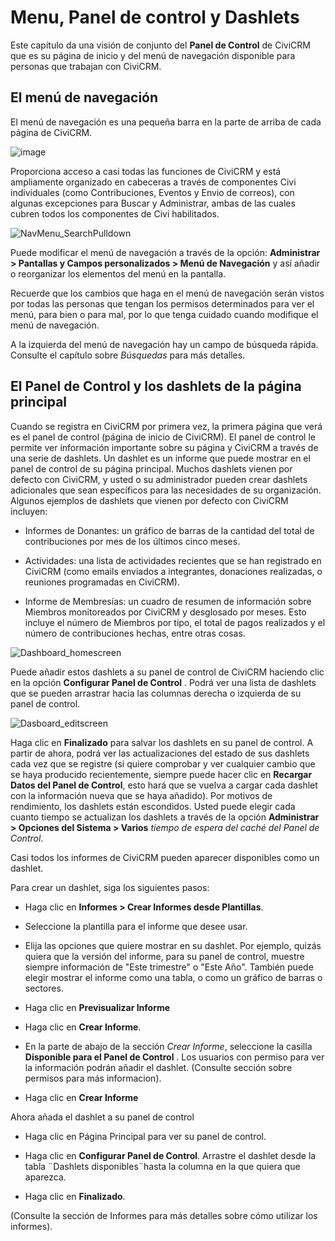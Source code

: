 Menu, Panel de control y Dashlets
============================

Este capítulo da una visión de conjunto del **Panel de Control** de CiviCRM que es su página de inicio y del menú de navegación disponible para personas que trabajan con CiviCRM.


El menú de navegación
-----------------------------------------------------------------------------------------------------------------------------------

El menú de navegación es una pequeña barra en la parte de arriba de cada página de CiviCRM.

![image](../img/4.5%20Menubar.png)

Proporciona acceso a casi todas las funciones de CiviCRM y está ampliamente organizado en cabeceras a través de componentes Civi individuales (como Contribuciones, Eventos y Envio de correos), con algunas excepciones para Buscar y Administrar, ambas de las cuales cubren todos los componentes de Civi habilitados.

![NavMenu_SearchPulldown](../img/CiviCRM_update-CiviCore-NavMenu_SearchPulldown-en.jpg "NavMenu_SearchPulldown")

Puede modificar el menú de navegación a través de la opción: **Administrar > Pantallas y Campos personalizados > Menú de Navegación** y así añadir o reorganizar los elementos del menú en la pantalla.

Recuerde que los cambios que haga en el menú de navegación serán vistos por todas las personas que tengan los permisos determinados para ver el menú, para bien o para mal, por lo que tenga cuidado cuando modifique el menú de navegación.

A la izquierda del menú de navegación hay un campo de búsqueda rápida. Consulte el capítulo sobre *Búsquedas* para más detalles.


El Panel de Control y los dashlets de la página principal
-----------------------------------------------------------------------------------------------------------------------------------------------------

Cuando se registra en CiviCRM por primera vez, la primera página que verá es el panel de control (página de inicio de CiviCRM). El panel de control le permite ver información importante sobre su página y CiviCRM a través de una serie de dashlets. Un dashlet es un informe que puede mostrar en el panel de control de su página principal. Muchos dashlets vienen por defecto con CiviCRM, y usted o su administrador pueden crear dashlets adicionales que sean específicos para las necesidades de su organización. Algunos ejemplos de dashlets que vienen por defecto con CiviCRM incluyen:

-   Informes de Donantes: un gráfico de barras de la cantidad del total de contribuciones por mes de los últimos cinco meses.

-   Actividades: una lista de actividades recientes que se han registrado en CiviCRM (como emails enviados a integrantes, donaciones realizadas, o reuniones programadas en CiviCRM).

-   Informe de Membresías: un cuadro de resumen de información sobre Miembros monitoreados por CiviCRM y desglosado por meses. Esto incluye el número de Miembros por tipo, el total de pagos realizados y el número de contribuciones hechas, entre otras cosas.

![Dashboard_homescreen](../img/CiviCRM_update-CiviCore-Dashboard_homescreen-en.jpg "Dashboard_homescreen")

Puede añadir estos dashlets a su panel de control de CiviCRM haciendo clic en la opción **Configurar Panel de Control** . Podrá ver una lista de dashlets que se pueden arrastrar hacia las columnas derecha o izquierda de su panel de control.

![Dasboard_editscreen](../img/CiviCRM_update-CiviCore-Dasboard_editscreen-en.jpg "Dasboard_editscreen")

Haga clic en **Finalizado** para salvar los dashlets en su panel de control. A partir de ahora, podrá ver las actualizaciones del estado de sus dashlets cada vez que se registre (si quiere comprobar y ver cualquier cambio que se haya producido recientemente, siempre puede hacer clic en **Recargar Datos del Panel de Control**, esto hará que se vuelva a cargar cada dashlet con la información nueva que se haya añadido). Por motivos de rendimiento, los dashlets están escondidos. Usted puede elegir cada cuanto tiempo se actualizan los dashlets a través de la opción **Administrar > Opciones del Sistema > Varios** *tiempo de espera del caché del Panel de Control*. 

Casi todos los informes de CiviCRM pueden aparecer disponibles como un dashlet.

Para crear un dashlet, siga los siguientes pasos:

-   Haga clic en **Informes > Crear Informes desde Plantillas**.

-   Seleccione la plantilla para el informe que desee usar.

-   Elija las opciones que quiere mostrar en su dashlet. Por ejemplo, quizás quiera que la versión del informe, para su panel de control, muestre siempre información de "Este trimestre" o "Este Año". También puede elegir mostrar el informe como una tabla, o como un gráfico de barras o sectores.

-   Haga clic en **Previsualizar Informe**

-   Haga clic en **Crear Informe**.

-   En la parte de abajo de la sección *Crear Informe*, seleccione la casilla **Disponible para el Panel de Control** . Los usuarios con permiso para ver la información podrán añadir el dashlet. (Consulte sección sobre permisos para más informacion).

-   Haga clic en **Crear Informe**

Ahora añada el dashlet a su panel de control

-   Haga clic en Página Principal para ver su panel de control.

-   Haga clic en **Configurar Panel de Control**. Arrastre el dashlet desde la tabla ¨Dashlets disponibles¨hasta la columna en la que quiera que aparezca.

-   Haga clic en **Finalizado**.

(Consulte la sección de Informes para más detalles sobre cómo utilizar los informes).
